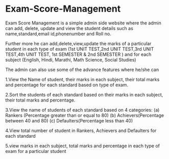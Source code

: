 # Exam-Score-Management
Exam Score Management is a simple admin side website where the admin can add, delete, update and view  the student details such as name,standard,email id,phonenumber and Roll no.

Further more he can add,delete,view,update  the marks of a particular  student in each type of exam (1st UNIT TEST,2nd UNIT TEST,3rd UNIT TEST,4th UNIT TEST, 1st SEMESTER & 2nd SEMESTER )  and for each subject  (English, Hindi, Marathi, Math Science, Social Studies) 

The admin can also use some of the advance features where he/she can 

1.View the Name of student, their marks in each subject, their total marks and percentage for each standard based on type of exam. 

2.Sort the students of each standard based on their marks in each subject, their total marks and percentage. 

3.View the  name of students of each standard based on 4 categories: 
(a) Rankers (Percentage greater than or equal to 80) 
(b) Achievers(Percentage between 40 and 80) 
(c) Defaulters(Percentage less than 40)

4.View total number of student in Rankers, Achievers and Defaulters for each standard 

5.view marks in each subject, total marks and percentage in each type of exam for a particular student
